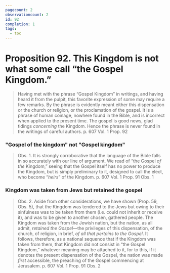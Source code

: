 ```yaml
---
pagecount: 2
observationcount: 2
id: 92
completion: 1
tags:
  - toc
---
```

# Proposition 92. This Kingdom is not what some call “the Gospel Kingdom.”

>Having met with the phrase “Gospel Kingdom” in writings, and having heard it from the pulpit, this favorite expression of some may require a few remarks. By the phrase is evidently meant either this dispensation or the church or religion, or the proclamation of the gospel. It is a phrase of human coinage, nowhere found in the Bible, and is incorrect when applied to the present time. The gospel is good news, glad tidings *concerning* the Kingdom. Hence the phrase is never found in the writings of careful authors.
>p. 607 Vol. 1 Prop. 92
### "Gospel of the kingdom" not "Gospel kingdom"
>Obs. 1. It is strongly corroborative that the language of the Bible falls in so accurately with our line of argument. We read of “the Gospel *of the* Kingdom,” seeing that the Gospel itself has no power to produce the Kingdom, but is simply preliminary to it, designed to call the elect, who become “*heirs*” of the Kingdom.
>p. 607 Vol. 1 Prop. 91 Obs. 1
### Kingdom was taken from Jews but retained the gospel
>Obs. 2. Aside from other considerations, we have shown (Prop. 59, Obs. 5), that the Kingdom was tendered to the Jews but owing to their sinfulness was to be taken from them (i.e. could not inherit or receive it), and was to be given to another chosen, gathered people. The Kingdom was taken from the Jewish nation, but the nation, as all admit, *retained the Gospel*—the privileges of this dispensation, of the church, of religion, in brief, *of all that pertains to the Gospel*. It follows, therefore, as a national sequence that if the Kingdom was taken from them, that Kingdom did not consist in “the Gospel Kingdom,” whatever meaning may be attached to it, for to this, if it denotes the present dispensation of the Gospel, the nation was made *first* accessible, the preaching of the Gospel commencing at Jerusalem.
>p. 607 Vol. 1 Prop. 91 Obs. 2
